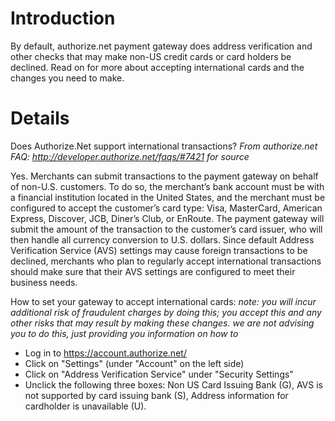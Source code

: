 # Introduction #

By default, authorize.net payment gateway does address verification and other checks that may make non-US credit cards or card holders be declined. Read on for more about accepting international cards and the changes you need to make.


# Details #

Does Authorize.Net support international transactions? _From authorize.net FAQ: http://developer.authorize.net/faqs/#7421 for source_

Yes. Merchants can submit transactions to the payment gateway on behalf of non-U.S. customers. To do so, the merchant’s bank account must be with a financial institution located in the United States, and the merchant must be configured to accept the customer’s card type: Visa, MasterCard, American Express, Discover, JCB, Diner’s Club, or EnRoute. The payment gateway will submit the amount of the transaction to the customer’s card issuer, who will then handle all currency conversion to U.S. dollars. Since default Address Verification Service (AVS) settings may cause foreign transactions to be declined, merchants who plan to regularly accept international transactions should make sure that their AVS settings are configured to meet their business needs.

How to set your gateway to accept international cards: _note: you will incur additional risk of fraudulent charges by doing this; you accept this and any other risks that may result by making these changes. we are not advising you to do this, just providing you information on how to_

  * Log in to https://account.authorize.net/
  * Click on "Settings" (under "Account" on the left side)
  * Click on "Address Verification Service" under "Security Settings"
  * Unclick the following three boxes: Non US Card Issuing Bank (G), AVS is not supported by card issuing bank (S), Address information for cardholder is unavailable (U).
